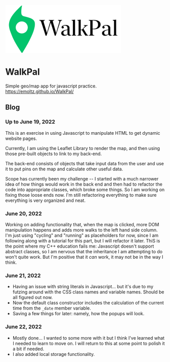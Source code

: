 ![](images/logo_black.png)
# WalkPal

Simple geo/map app for javascript practice. https://emoltz.github.io/WalkPal/

## Blog
### Up to June 19, 2022
<p>
This is an exercise in using Javascript to manipulate HTML to get dynamic website pages.

Currently, I am using the Leaflet Library to render the map, and then using those pre-built objects to link to my back-end.
</p>
<p>
The back-end consists of objects that take input data from the user and use it to put pins on the map and calculate other useful data.
</p>
<p>
Scope has currently been my challenge -- I started with a much narrower idea of how things would work in the back end and then had to refactor the code into appropriate classes, which broke some things. So I am working on fixing those loose ends now.
I'm still refactoring everything to make sure everything is very organized and neat.</p>

### June 20, 2022

Working on adding functionality that, when the map is clicked, more DOM manipulation happens and adds more walks to the left hand side column. I'm just using "cycling" and "running" as placeholders for now, since I am following along with a tutorial for this part, but I will refactor it later.
ThiS is the point where my C++ education fails me: Javascript doesn't support abstract classes, so I am nervous that the inheritance I am attempting to do won't quite work. But I'm positive that it *can* work, it may not be in the way I think. 

### June 21, 2022

* Having an issue with string literals in Javascript... but it's due to my futzing around with the CSS class names and variable names. Should be all figured out now.
* Now the default class constructor includes the calculation of the current time from the `_date` member variable. 
* Saving a few things for later: namely, how the popups will look. 

### June 22, 2022
* Mostly done... I wanted to some more with it but I think I've learned what I needed to learn to move on. I will return to this at some point to polish it a bit if needed. 
* I also added local storage functionality. 